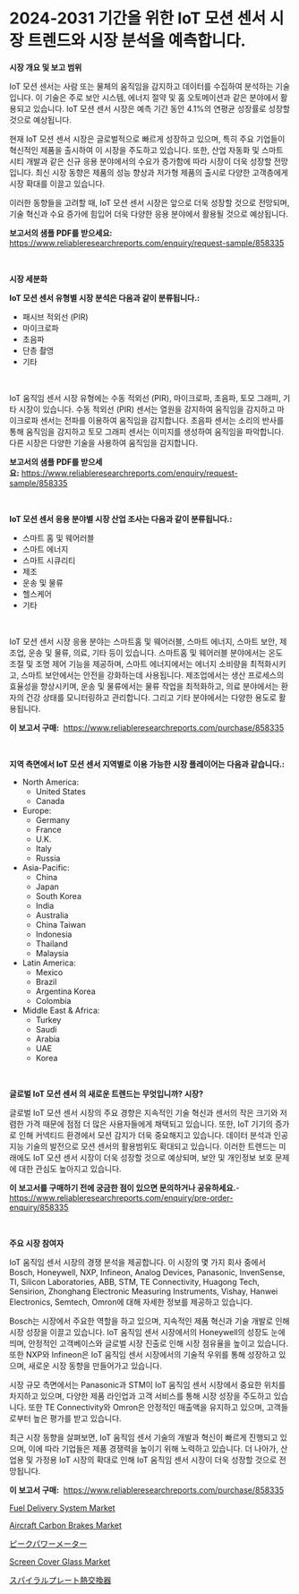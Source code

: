 <p><h1>2024-2031 기간을 위한 IoT 모션 센서 시장 트렌드와 시장 분석을 예측합니다.</h1></p><p><strong>시장 개요 및 보고 범위</strong></p>
<p><p>IoT 모션 센서는 사람 또는 물체의 움직임을 감지하고 데이터를 수집하여 분석하는 기술입니다. 이 기술은 주로 보안 시스템, 에너지 절약 및 홈 오토메이션과 같은 분야에서 활용되고 있습니다. IoT 모션 센서 시장은 예측 기간 동안 4.1%의 연평균 성장률로 성장할 것으로 예상됩니다.</p><p>현재 IoT 모션 센서 시장은 글로벌적으로 빠르게 성장하고 있으며, 특히 주요 기업들이 혁신적인 제품을 출시하여 이 시장을 주도하고 있습니다. 또한, 산업 자동화 및 스마트 시티 개발과 같은 신규 응용 분야에서의 수요가 증가함에 따라 시장이 더욱 성장할 전망입니다. 최신 시장 동향은 제품의 성능 향상과 저가형 제품의 출시로 다양한 고객층에게 시장 확대를 이끌고 있습니다.</p><p>이러한 동향들을 고려할 때, IoT 모션 센서 시장은 앞으로 더욱 성장할 것으로 전망되며, 기술 혁신과 수요 증가에 힘입어 더욱 다양한 응용 분야에서 활용될 것으로 예상됩니다.</p></p>
<p><strong>보고서의 샘플 PDF를 받으세요:</strong> <a href="https://www.reliableresearchreports.com/enquiry/request-sample/858335">https://www.reliableresearchreports.com/enquiry/request-sample/858335</a></p>
<p>&nbsp;</p>
<p><strong>시장 세분화</strong></p>
<p><strong>IoT 모션 센서 유형별 시장 분석은 다음과 같이 분류됩니다.:</strong></p>
<p><ul><li>패시브 적외선 (PIR)</li><li>마이크로파</li><li>초음파</li><li>단층 촬영</li><li>기타</li></ul></p>
<p>&nbsp;</p>
<p><p>IoT 움직임 센서 시장 유형에는 수동 적외선 (PIR), 마이크로파, 초음파, 토모 그래피, 기타 시장이 있습니다. 수동 적외선 (PIR) 센서는 열원을 감지하여 움직임을 감지하고 마이크로파 센서는 전파를 이용하여 움직임을 감지합니다. 초음파 센서는 소리의 반사를 통해 움직임을 감지하고 토모 그래피 센서는 이미지를 생성하여 움직임을 파악합니다. 다른 시장은 다양한 기술을 사용하여 움직임을 감지합니다.</p></p>
<p><strong>보고서의 샘플 PDF를 받으세요:</strong>&nbsp;<a href="https://www.reliableresearchreports.com/enquiry/request-sample/858335">https://www.reliableresearchreports.com/enquiry/request-sample/858335</a></p>
<p>&nbsp;</p>
<p><strong> IoT 모션 센서 응용 분야별 시장 산업 조사는 다음과 같이 분류됩니다.:</strong></p>
<p><ul><li>스마트 홈 및 웨어러블</li><li>스마트 에너지</li><li>스마트 시큐리티</li><li>제조</li><li>운송 및 물류</li><li>헬스케어</li><li>기타</li></ul></p>
<p>&nbsp;</p>
<p><p>IoT 모션 센서 시장 응용 분야는 스마트홈 및 웨어러블, 스마트 에너지, 스마트 보안, 제조업, 운송 및 물류, 의료, 기타 등이 있습니다. 스마트홈 및 웨어러블 분야에서는 온도 조절 및 조명 제어 기능을 제공하며, 스마트 에너지에서는 에너지 소비량을 최적화시키고, 스마트 보안에서는 안전을 강화하는데 사용됩니다. 제조업에서는 생산 프로세스의 효율성을 향상시키며, 운송 및 물류에서는 물류 작업을 최적화하고, 의료 분야에서는 환자의 건강 상태를 모니터링하고 관리합니다. 그리고 기타 분야에서는 다양한 용도로 활용됩니다.</p></p>
<p><strong>이 보고서 구매:</strong>&nbsp; <a href="https://www.reliableresearchreports.com/purchase/858335">https://www.reliableresearchreports.com/purchase/858335</a></p>
<p>&nbsp;</p>
<p><strong>지역 측면에서 IoT 모션 센서 지역별로 이용 가능한 시장 플레이어는 다음과 같습니다.:</strong></p>
<p><ul>
    <li>
        North America:
        <ul>
            <li>United States</li>
            <li>Canada</li>
        </ul>
    </li>
    <li>
        Europe:
        <ul>
            <li>Germany</li>
            <li>France</li>
            <li>U.K.</li>
            <li>Italy</li>
            <li>Russia</li>
        </ul>
    </li>
    <li>
        Asia-Pacific:
        <ul>
            <li>China</li>
            <li>Japan</li>
            <li>South Korea</li>
            <li>India</li>
            <li>Australia</li>
            <li>China Taiwan</li>
            <li>Indonesia</li>
            <li>Thailand</li>
            <li>Malaysia</li>
        </ul>
    </li>
    <li>
        Latin America:
        <ul>
            <li>Mexico</li>
            <li>Brazil</li>
            <li>Argentina Korea</li>
            <li>Colombia</li>
        </ul>
    </li>
    <li>
        Middle East & Africa:
        <ul>
            <li>Turkey</li>
            <li>Saudi</li>
            <li>Arabia</li>
            <li>UAE</li>
            <li>Korea</li>
        </ul>
    </li>
    </ul></p>
<p>&nbsp;</p>
<p><strong>글로벌 IoT 모션 센서 의 새로운 트렌드는 무엇입니까? 시장?</strong></p>
<p><p>글로벌 IoT 모션 센서 시장의 주요 경향은 지속적인 기술 혁신과 센서의 작은 크기와 저렴한 가격 때문에 점점 더 많은 사용자들에게 채택되고 있습니다. 또한, IoT 기기의 증가로 인해 커넥티드 환경에서 모션 감지가 더욱 중요해지고 있습니다. 데이터 분석과 인공 지능 기술의 발전으로 모션 센서의 활용범위도 확대되고 있습니다. 이러한 트렌드는 미래에도 IoT 모션 센서 시장이 더욱 성장할 것으로 예상되며, 보안 및 개인정보 보호 문제에 대한 관심도 높아지고 있습니다.</p></p>
<p><strong>이 보고서를 구매하기 전에 궁금한 점이 있으면 문의하거나 공유하세요.</strong>- <a href="https://www.reliableresearchreports.com/enquiry/pre-order-enquiry/858335">https://www.reliableresearchreports.com/enquiry/pre-order-enquiry/858335</a></p>
<p>&nbsp;</p>
<p><strong>주요 시장 참여자</strong></p>
<p><p>IoT 움직임 센서 시장의 경쟁 분석을 제공합니다. 이 시장의 몇 가지 회사 중에서 Bosch, Honeywell, NXP, Infineon, Analog Devices, Panasonic, InvenSense, TI, Silicon Laboratories, ABB, STM, TE Connectivity, Huagong Tech, Sensirion, Zhonghang Electronic Measuring Instruments, Vishay, Hanwei Electronics, Semtech, Omron에 대해 자세한 정보를 제공하고 있습니다.</p><p>Bosch는 시장에서 주요한 역할을 하고 있으며, 지속적인 제품 혁신과 기술 개발로 인해 시장 성장을 이끌고 있습니다. IoT 움직임 센서 시장에서의 Honeywell의 성장도 눈에 띄며, 안정적인 고객베이스와 글로벌 시장 진출로 인해 시장 점유율을 높이고 있습니다. 또한 NXP와 Infineon은 IoT 움직임 센서 시장에서의 기술적 우위를 통해 성장하고 있으며, 새로운 시장 동향을 만들어가고 있습니다.</p><p>시장 규모 측면에서는 Panasonic과 STM이 IoT 움직임 센서 시장에서 중요한 위치를 차지하고 있으며, 다양한 제품 라인업과 고객 서비스를 통해 시장 성장을 주도하고 있습니다. 또한 TE Connectivity와 Omron은 안정적인 매출액을 유지하고 있으며, 고객들로부터 높은 평가를 받고 있습니다.</p><p>최근 시장 동향을 살펴보면, IoT 움직임 센서 기술의 개발과 혁신이 빠르게 진행되고 있으며, 이에 따라 기업들은 제품 경쟁력을 높이기 위해 노력하고 있습니다. 더 나아가, 산업용 및 가정용 IoT 시장의 확대로 인해 IoT 움직임 센서 시장이 더욱 성장할 것으로 전망됩니다.</p></p>
<p><strong>이 보고서 구매:</strong>&nbsp;&nbsp;<a href="https://www.reliableresearchreports.com/purchase/858335">https://www.reliableresearchreports.com/purchase/858335</a></p>
<p><p><a href="https://issuu.com/reportprime-2/docs/fuel-delivery-system-market-size-2030.pptx">Fuel Delivery System Market</a></p><p><a href="https://view.publitas.com/reportprime-1/aircraft-carbon-brakes-market-size-growing-and-forecasted-for-period-from-2024-2031-and-provides-complete-market-analysis-of-this-market/">Aircraft Carbon Brakes Market</a></p><p><a href="https://github.com/moulafa/Market-Research-Report-List-1/blob/main/980047910542.md">ピークパワーメーター</a></p><p><a href="https://faithful-glue-af3.notion.site/Screen-Cover-Glass-Market-Size-Growth-and-Forecast-from-2024-2031-5ddc15ab11ac4ac2909e940421a65147">Screen Cover Glass Market</a></p><p><a href="https://medium.com/@munroco657/%E3%82%B9%E3%83%91%E3%82%A4%E3%83%A9%E3%83%AB%E3%83%97%E3%83%AC%E3%83%BC%E3%83%88%E7%86%B1%E4%BA%A4%E6%8F%9B%E5%99%A8%E5%B8%82%E5%A0%B4-2031%E5%B9%B4%E3%81%BE%E3%81%A7%E3%81%AE%E3%83%88%E3%83%AC%E3%83%B3%E3%83%89-%E4%BA%88%E6%B8%AC-%E7%AB%B6%E4%BA%89%E5%88%86%E6%9E%90-b65d14810c0a">スパイラルプレート熱交換器</a></p></p>
